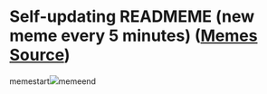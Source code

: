 # Self-updating READMEME (new meme every 5 minutes) ([Memes Source](https://bramses.notion.site/a49c1e962b7646879176ac3b327b6533?v=4d1eda54b170483cb03a40f257231764))

memestart![](https://www.notion.so/image/https%3A%2F%2Fs3-us-west-2.amazonaws.com%2Fsecure.notion-static.com%2F0feccce9-44fa-49a5-bf47-844a98da9504%2F4D1A7FAE-440F-4B04-BF5B-18E8D3C3D2B3.jpeg?table=block&id=6c8d668a-b9c1-44e8-8ccb-f68f43d1eab3&cache=v2)memeend
